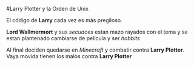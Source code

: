 #Larry Plotter y la Orden de Unix

El código de **Larry** cada vez es más pregiloso.

**Lord Wallmermort** y sus *secuaces* estan mazo rayados con el tema y se estan plantenado cambiarse
de película y ser *hobbits*

Al final deciden quedarse en *Minecraft* y combatir contra **Larry Plotter**. 
Vaya movida tienen los malos contra **Larry Plotter**

